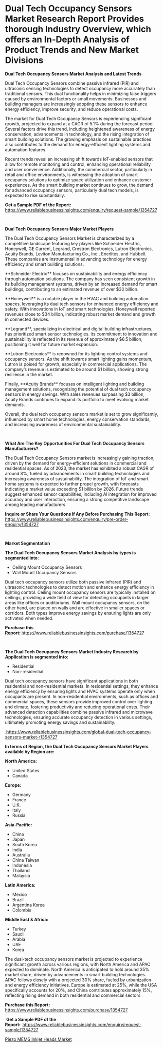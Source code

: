 <p><h1>Dual Tech Occupancy Sensors Market Research Report Provides thorough Industry Overview, which offers an In-Depth Analysis of Product Trends and New Market Divisions</h1></p><p><strong>Dual Tech Occupancy Sensors Market Analysis and Latest Trends</strong></p>
<p><p>Dual Tech Occupancy Sensors combine passive infrared (PIR) and ultrasonic sensing technologies to detect occupancy more accurately than traditional sensors. This dual functionality helps in minimizing false triggers caused by environmental factors or small movements. Businesses and building managers are increasingly adopting these sensors to enhance energy efficiency, improve security, and reduce operational costs.</p><p>The market for Dual Tech Occupancy Sensors is experiencing significant growth, projected to expand at a CAGR of 5.1% during the forecast period. Several factors drive this trend, including heightened awareness of energy conservation, advancements in technology, and the rising integration of smart building solutions. The growing emphasis on sustainable practices also contributes to the demand for energy-efficient lighting systems and automation features. </p><p>Recent trends reveal an increasing shift towards IoT-enabled sensors that allow for remote monitoring and control, enhancing operational reliability and user convenience. Additionally, the commercial sector, particularly in retail and office environments, is witnessing the adoption of smart occupancy solutions to optimize space utilization and enhance customer experiences. As the smart building market continues to grow, the demand for advanced occupancy sensors, particularly dual tech models, is expected to rise substantially.</p></p>
<p><strong>Get a Sample PDF of the Report:&nbsp;</strong> <a href="https://www.reliablebusinessinsights.com/enquiry/request-sample/1354727?utm_campaign=2445&utm_medium=2&utm_source=Github&utm_content=ia&utm_term=13022025&utm_id=dual-tech-occupancy-sensors">https://www.reliablebusinessinsights.com/enquiry/request-sample/1354727</a></p>
<p>&nbsp;</p>
<p><strong>Dual Tech Occupancy Sensors Major Market Players</strong></p>
<p><p>The Dual Tech Occupancy Sensors Market is characterized by a competitive landscape featuring key players like Schneider Electric, Honeywell, GE Current, Legrand, Crestron Electronics, Lutron Electronics, Acuity Brands, Leviton Manufacturing Co., Inc., Enerlites, and Hubbell. These companies are instrumental in advancing technology for energy efficiency and smart building solutions.</p><p>**Schneider Electric** focuses on sustainability and energy efficiency through automation solutions. The company has seen consistent growth in its building management systems, driven by an increased demand for smart buildings, contributing to an estimated revenue of over $30 billion.</p><p>**Honeywell** is a notable player in the HVAC and building automation spaces, leveraging its dual tech sensors for enhanced energy efficiency and safety. With innovations in IoT and smart technologies, Honeywell reported revenues close to $34 billion, indicating robust market demand and growth in connected devices.</p><p>**Legrand**, specializing in electrical and digital building infrastructures, has prioritized smart sensor technologies. Its commitment to innovation and sustainability is reflected in its revenue of approximately $6.5 billion, positioning it well for future market expansion.</p><p>**Lutron Electronics** is renowned for its lighting control systems and occupancy sensors. As the shift towards smart lighting gains momentum, Lutron is poised for growth, especially in commercial applications. The company’s revenue is estimated to be around $1 billion, showing strong resilience in the market.</p><p>Finally, **Acuity Brands** focuses on intelligent lighting and building management solutions, recognizing the potential of dual tech occupancy sensors in energy savings. With sales revenues surpassing $3 billion, Acuity Brands continues to expand its portfolio to meet evolving market demands.</p><p>Overall, the dual tech occupancy sensors market is set to grow significantly, influenced by smart home technologies, energy conservation standards, and increasing awareness of environmental sustainability.</p></p>
<p>&nbsp;</p>
<p><strong>What Are The Key Opportunities For Dual Tech Occupancy Sensors Manufacturers?</strong></p>
<p><p>The Dual Tech Occupancy Sensors market is increasingly gaining traction, driven by the demand for energy-efficient solutions in commercial and residential spaces. As of 2023, the market has exhibited a robust CAGR of around 8%, fueled by advancements in smart building technologies and increasing awareness of sustainability. The integration of IoT and smart home systems is expected to further propel growth, with forecasts indicating a market value exceeding $1 billion by 2026. Future trends suggest enhanced sensor capabilities, including AI integration for improved accuracy and user interaction, ensuring a strong competitive landscape among leading manufacturers.</p></p>
<p><strong>Inquire or Share Your Questions If Any Before Purchasing This Report:</strong> <a href="https://www.reliablebusinessinsights.com/enquiry/pre-order-enquiry/1354727?utm_campaign=2445&utm_medium=2&utm_source=Github&utm_content=ia&utm_term=13022025&utm_id=dual-tech-occupancy-sensors">https://www.reliablebusinessinsights.com/enquiry/pre-order-enquiry/1354727</a></p>
<p>&nbsp;</p>
<p><strong>Market Segmentation</strong></p>
<p><strong>The Dual Tech Occupancy Sensors Market Analysis by types is segmented into:</strong></p>
<p><ul><li>Ceiling Mount Occupancy Sensors</li><li>Wall Mount Occupancy Sensors</li></ul></p>
<p><p>Dual tech occupancy sensors utilize both passive infrared (PIR) and ultrasonic technologies to detect motion and enhance energy efficiency in lighting control. Ceiling mount occupancy sensors are typically installed on ceilings, providing a wide field of view for detecting occupants in larger areas like offices or auditoriums. Wall mount occupancy sensors, on the other hand, are placed on walls and are effective in smaller spaces or corridors. Both types improve energy savings by ensuring lights are only activated when needed.</p></p>
<p><strong>Purchase this Report:&nbsp;</strong><a href="https://www.reliablebusinessinsights.com/purchase/1354727?utm_campaign=2445&utm_medium=2&utm_source=Github&utm_content=ia&utm_term=13022025&utm_id=dual-tech-occupancy-sensors">https://www.reliablebusinessinsights.com/purchase/1354727</a></p>
<p>&nbsp;</p>
<p><strong>The Dual Tech Occupancy Sensors Market Industry Research by Application is segmented into:</strong></p>
<p><ul><li>Residential</li><li>Non-residential</li></ul></p>
<p><p>Dual tech occupancy sensors have significant applications in both residential and non-residential markets. In residential settings, they enhance energy efficiency by ensuring lights and HVAC systems operate only when occupants are present. In non-residential environments, such as offices and commercial spaces, these sensors provide improved control over lighting and climate, fostering productivity and reducing operational costs. Their advanced detection capabilities combine passive infrared and microwave technologies, ensuring accurate occupancy detection in various settings, ultimately promoting energy savings and sustainability.</p></p>
<p><a href="https://www.reliablebusinessinsights.com/global-dual-tech-occupancy-sensors-market-r1354727?utm_campaign=2445&utm_medium=2&utm_source=Github&utm_content=ia&utm_term=13022025&utm_id=dual-tech-occupancy-sensors">&nbsp;https://www.reliablebusinessinsights.com/global-dual-tech-occupancy-sensors-market-r1354727</a></p>
<p><strong>In terms of Region, the Dual Tech Occupancy Sensors Market Players available by Region are:</strong></p>
<p>
    <p> <strong> North America: </strong>
        <ul>
            <li>United States</li>
            <li>Canada</li>
        </ul>
        </p> 
    <p> <strong> Europe: </strong>
        <ul>
            <li>Germany</li>
            <li>France</li>
            <li>U.K.</li>
            <li>Italy</li>
            <li>Russia</li>
        </ul>
        </p> 
    <p> <strong> Asia-Pacific: </strong>
        <ul>
            <li>China</li>
            <li>Japan</li>
            <li>South Korea</li>
            <li>India</li>
            <li>Australia</li>
            <li>China Taiwan</li>
            <li>Indonesia</li>
            <li>Thailand</li>
            <li>Malaysia</li>
        </ul>
        </p> 
    <p> <strong> Latin America: </strong>
        <ul>
            <li>Mexico</li>
            <li>Brazil</li>
            <li>Argentina Korea</li>
            <li>Colombia</li>
        </ul>
        </p> 
    <p> <strong> Middle East & Africa: </strong>
        <ul>
            <li>Turkey</li>
            <li>Saudi</li>
            <li>Arabia</li>
            <li>UAE</li>
            <li>Korea</li>
        </ul>
    </p>
    </p>
<p><p>The dual-tech occupancy sensors market is projected to experience significant growth across various regions, with North America and APAC expected to dominate. North America is anticipated to hold around 35% market share, driven by advancements in smart building technologies. APAC follows closely with a projected 30% share, fueled by urbanization and energy efficiency initiatives. Europe is estimated at 25%, while the USA specifically accounts for 20%, and China contributes approximately 15%, reflecting rising demand in both residential and commercial sectors.</p></p>
<p><strong>Purchase this Report: </strong><a href="https://www.reliablebusinessinsights.com/purchase/1354727?utm_campaign=2445&utm_medium=2&utm_source=Github&utm_content=ia&utm_term=13022025&utm_id=dual-tech-occupancy-sensors">https://www.reliablebusinessinsights.com/purchase/1354727</a></p>
<p>&nbsp;<strong>Get a Sample PDF of the Report:&nbsp;&nbsp;</strong><a href="https://www.reliablebusinessinsights.com/enquiry/request-sample/1354727?utm_campaign=2445&utm_medium=2&utm_source=Github&utm_content=ia&utm_term=13022025&utm_id=dual-tech-occupancy-sensors">https://www.reliablebusinessinsights.com/enquiry/request-sample/1354727</a></p>
<p><strong></strong></p>
<p><p><a href="https://github.com/domoniqueluoma76/Market-Research-Report-List-1/blob/main/piezo-mems-inkjet-heads-market.md?utm_campaign=2445&utm_medium=2&utm_source=Github&utm_content=ia&utm_term=13022025&utm_id=dual-tech-occupancy-sensors">Piezo MEMS Inkjet Heads Market</a></p></p>